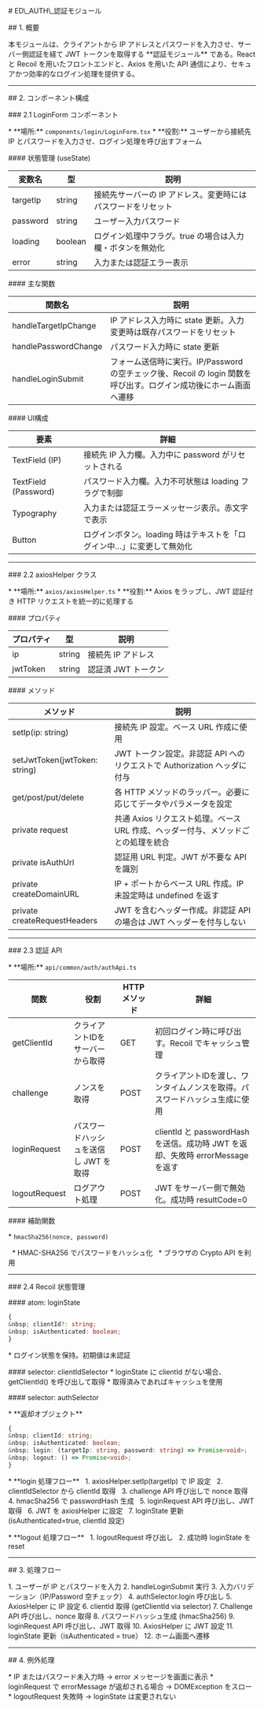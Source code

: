 \# ED\\\_AUTH\\\_認証モジュール

\## 1. 概要

本モジュールは、クライアントから IP アドレスとパスワードを入力させ、サーバー側認証を経て JWT トークンを取得する \*\*認証モジュール\*\* である。React と Recoil を用いたフロントエンドと、Axios を用いた API 通信により、セキュアかつ効率的なログイン処理を提供する。

---

\## 2. コンポーネント構成

\### 2.1 LoginForm コンポーネント

\* \*\*場所:\*\* `components/login/LoginForm.tsx`
\* \*\*役割:\*\* ユーザーから接続先 IP とパスワードを入力させ、ログイン処理を呼び出すフォーム

\#### 状態管理 (useState)

| 変数名      | 型       | 説明                               |
| -------- | ------- | -------------------------------- |
| targetIp | string  | 接続先サーバーの IP アドレス。変更時にはパスワードをリセット |
| password | string  | ユーザー入力パスワード                      |
| loading  | boolean | ログイン処理中フラグ。true の場合は入力欄・ボタンを無効化  |
| error    | string  | 入力または認証エラー表示                     |

\#### 主な関数

| 関数名                  | 説明                                                                     |
| -------------------- | ---------------------------------------------------------------------- |
| handleTargetIpChange | IP アドレス入力時に state 更新。入力変更時は既存パスワードをリセット                                |
| handlePasswordChange | パスワード入力時に state 更新                                                     |
| handleLoginSubmit    | フォーム送信時に実行。IP/Password の空チェック後、Recoil の login 関数を呼び出す。ログイン成功後にホーム画面へ遷移 |

\#### UI構成

| 要素                   | 詳細                                      |
| -------------------- | --------------------------------------- |
| TextField (IP)       | 接続先 IP 入力欄。入力中に password がリセットされる       |
| TextField (Password) | パスワード入力欄。入力不可状態は loading フラグで制御         |
| Typography           | 入力または認証エラーメッセージ表示。赤文字で表示                |
| Button               | ログインボタン。loading 時はテキストを「ログイン中…」に変更して無効化 |

---

\### 2.2 axiosHelper クラス

\* \*\*場所:\*\* `axios/axiosHelper.ts`
\* \*\*役割:\*\* Axios をラップし、JWT 認証付き HTTP リクエストを統一的に処理する

\#### プロパティ

| プロパティ    | 型      | 説明           |
| -------- | ------ | ------------ |
| ip       | string | 接続先 IP アドレス  |
| jwtToken | string | 認証済 JWT トークン |

\#### メソッド

| メソッド                          | 説明                                               |
| ----------------------------- | ------------------------------------------------ |
| setIp(ip: string)             | 接続先 IP 設定。ベース URL 作成に使用                          |
| setJwtToken(jwtToken: string) | JWT トークン設定。非認証 API へのリクエストで Authorization ヘッダに付与 |
| get/post/put/delete           | 各 HTTP メソッドのラッパー。必要に応じてデータやパラメータを設定              |
| private request               | 共通 Axios リクエスト処理。ベース URL 作成、ヘッダー付与、メソッドごとの処理を統合  |
| private isAuthUrl             | 認証用 URL 判定。JWT が不要な API を識別                      |
| private createDomainURL       | IP + ポートからベース URL 作成。IP 未設定時は undefined を返す      |
| private createRequestHeaders  | JWT を含むヘッダー作成。非認証 API の場合は JWT ヘッダーを付与しない        |

---

\### 2.3 認証 API

\* \*\*場所:\*\* `api/common/auth/authApi.ts`

| 関数            | 役割                    | HTTP メソッド | 詳細                                                           |
| ------------- | --------------------- | --------- | ------------------------------------------------------------ |
| getClientId   | クライアントIDをサーバーから取得     | GET       | 初回ログイン時に呼び出す。Recoil でキャッシュ管理                                 |
| challenge     | ノンスを取得                | POST      | クライアントIDを渡し、ワンタイムノンスを取得。パスワードハッシュ生成に使用                       |
| loginRequest  | パスワードハッシュを送信し JWT を取得 | POST      | clientId と passwordHash を送信。成功時 JWT を返却、失敗時 errorMessage を返す |
| logoutRequest | ログアウト処理               | POST      | JWT をサーバー側で無効化。成功時 resultCode=0                              |

\#### 補助関数

\* `hmacSha256(nonce, password)`

&nbsp; \* HMAC-SHA256 でパスワードをハッシュ化
&nbsp; \* ブラウザの Crypto API を利用

---

\### 2.4 Recoil 状態管理

\#### atom: loginState
```ts
{
&nbsp; clientId?: string;
&nbsp; isAuthenticated: boolean;
}
```
\* ログイン状態を保持。初期値は未認証


\#### selector: clientIdSelector
\* loginState に clientId がない場合、getClientId() を呼び出して取得
\* 取得済みであればキャッシュを使用

\#### selector: authSelector

\* \*\*返却オブジェクト\*\*
```ts
{
&nbsp; clientId: string;
&nbsp; isAuthenticated: boolean;
&nbsp; login: (targetIp: string, password: string) => Promise<void>;
&nbsp; logout: () => Promise<void>;
}
```
\* \*\*login 処理フロー\*\*
&nbsp; 1. axiosHelper.setIp(targetIp) で IP 設定
&nbsp; 2. clientIdSelector から clientId 取得
&nbsp; 3. challenge API 呼び出しで nonce 取得
&nbsp; 4. hmacSha256 で passwordHash 生成
&nbsp; 5. loginRequest API 呼び出し、JWT 取得
&nbsp; 6. JWT を axiosHelper に設定
&nbsp; 7. loginState 更新 (isAuthenticated=true, clientId 設定)

\* \*\*logout 処理フロー\*\*
&nbsp; 1. logoutRequest 呼び出し
&nbsp; 2. 成功時 loginState を reset

---

\## 3. 処理フロー

1\. ユーザーが IP とパスワードを入力
2\. handleLoginSubmit 実行
3\. 入力バリデーション（IP/Password 空チェック）
4\. authSelector.login 呼び出し
5\. AxiosHelper に IP 設定
6\. clientId 取得 (getClientId via selector)
7\. Challenge API 呼び出し、nonce 取得
8\. パスワードハッシュ生成 (hmacSha256)
9\. loginRequest API 呼び出し、JWT 取得
10\. AxiosHelper に JWT 設定
11\. loginState 更新（isAuthenticated = true）
12\. ホーム画面へ遷移

---

\## 4. 例外処理

\* IP またはパスワード未入力時 → error メッセージを画面に表示
\* loginRequest で errorMessage が返却される場合 → DOMException をスロー
\* logoutRequest 失敗時 → loginState は変更されない
